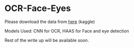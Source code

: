 # OCR-Face-Eyes

Please download the data from <a href = "https://www.kaggle.com/crawford/emnist" >here</a> (kaggle)
<br>

Models Used: 
CNN for OCR, HAAS for Face and eye detection
<br>

Rest of the write up will be available soon. 
